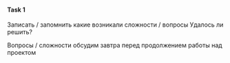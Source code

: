 #### Task 1
Записать / запомнить какие возникали сложности / вопросы
Удалось ли решить?

Вопросы / сложности обсудим завтра перед продолжением работы над проектом













